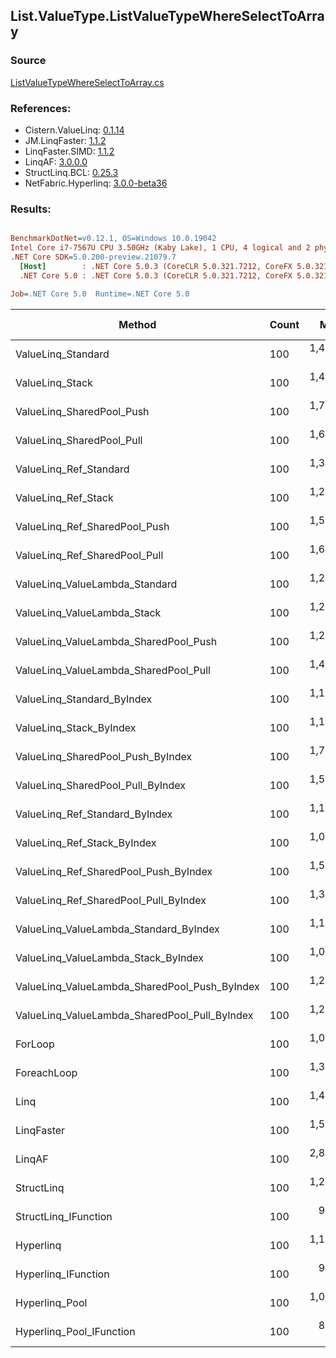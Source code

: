 ﻿## List.ValueType.ListValueTypeWhereSelectToArray

### Source
[ListValueTypeWhereSelectToArray.cs](../LinqBenchmarks/List/ValueType/ListValueTypeWhereSelectToArray.cs)

### References:
- Cistern.ValueLinq: [0.1.14](https://www.nuget.org/packages/Cistern.ValueLinq/0.1.14)
- JM.LinqFaster: [1.1.2](https://www.nuget.org/packages/JM.LinqFaster/1.1.2)
- LinqFaster.SIMD: [1.1.2](https://www.nuget.org/packages/LinqFaster.SIMD/1.0.3)
- LinqAF: [3.0.0.0](https://www.nuget.org/packages/LinqAF/3.0.0.0)
- StructLinq.BCL: [0.25.3](https://www.nuget.org/packages/StructLinq.BCL/0.25.3)
- NetFabric.Hyperlinq: [3.0.0-beta36](https://www.nuget.org/packages/NetFabric.Hyperlinq/3.0.0-beta36)

### Results:
``` ini

BenchmarkDotNet=v0.12.1, OS=Windows 10.0.19042
Intel Core i7-7567U CPU 3.50GHz (Kaby Lake), 1 CPU, 4 logical and 2 physical cores
.NET Core SDK=5.0.200-preview.21079.7
  [Host]        : .NET Core 5.0.3 (CoreCLR 5.0.321.7212, CoreFX 5.0.321.7212), X64 RyuJIT
  .NET Core 5.0 : .NET Core 5.0.3 (CoreCLR 5.0.321.7212, CoreFX 5.0.321.7212), X64 RyuJIT

Job=.NET Core 5.0  Runtime=.NET Core 5.0  

```
|                                        Method | Count |       Mean |    Error |   StdDev | Ratio | RatioSD |  Gen 0 | Gen 1 | Gen 2 | Allocated |
|---------------------------------------------- |------ |-----------:|---------:|---------:|------:|--------:|-------:|------:|------:|----------:|
|                            ValueLinq_Standard |   100 | 1,435.4 ns | 11.68 ns | 10.36 ns |  1.31 |    0.01 | 1.0433 |     - |     - |    2184 B |
|                               ValueLinq_Stack |   100 | 1,405.6 ns |  8.77 ns |  7.77 ns |  1.28 |    0.01 | 1.0433 |     - |     - |    2184 B |
|                     ValueLinq_SharedPool_Push |   100 | 1,738.7 ns |  6.34 ns |  5.62 ns |  1.58 |    0.01 | 1.0433 |     - |     - |    2184 B |
|                     ValueLinq_SharedPool_Pull |   100 | 1,626.7 ns |  8.93 ns |  6.97 ns |  1.48 |    0.01 | 1.0433 |     - |     - |    2184 B |
|                        ValueLinq_Ref_Standard |   100 | 1,328.8 ns |  5.33 ns |  4.73 ns |  1.21 |    0.01 | 1.0433 |     - |     - |    2184 B |
|                           ValueLinq_Ref_Stack |   100 | 1,297.0 ns |  5.94 ns |  5.26 ns |  1.18 |    0.00 | 1.0433 |     - |     - |    2184 B |
|                 ValueLinq_Ref_SharedPool_Push |   100 | 1,531.4 ns |  5.58 ns |  4.95 ns |  1.39 |    0.01 | 1.0433 |     - |     - |    2184 B |
|                 ValueLinq_Ref_SharedPool_Pull |   100 | 1,634.7 ns |  7.59 ns |  6.73 ns |  1.49 |    0.01 | 1.0433 |     - |     - |    2184 B |
|                ValueLinq_ValueLambda_Standard |   100 | 1,284.5 ns |  7.31 ns |  6.48 ns |  1.17 |    0.01 | 1.0433 |     - |     - |    2184 B |
|                   ValueLinq_ValueLambda_Stack |   100 | 1,269.2 ns |  5.99 ns |  5.31 ns |  1.16 |    0.01 | 1.0433 |     - |     - |    2184 B |
|         ValueLinq_ValueLambda_SharedPool_Push |   100 | 1,293.0 ns |  3.59 ns |  3.18 ns |  1.18 |    0.00 | 1.0433 |     - |     - |    2184 B |
|         ValueLinq_ValueLambda_SharedPool_Pull |   100 | 1,473.6 ns |  8.85 ns |  7.85 ns |  1.34 |    0.01 | 1.0433 |     - |     - |    2184 B |
|                    ValueLinq_Standard_ByIndex |   100 | 1,193.2 ns |  9.92 ns |  8.29 ns |  1.09 |    0.01 | 1.0433 |     - |     - |    2184 B |
|                       ValueLinq_Stack_ByIndex |   100 | 1,183.3 ns |  7.78 ns |  6.90 ns |  1.08 |    0.01 | 1.0433 |     - |     - |    2184 B |
|             ValueLinq_SharedPool_Push_ByIndex |   100 | 1,746.0 ns |  8.64 ns |  8.09 ns |  1.59 |    0.01 | 1.0433 |     - |     - |    2184 B |
|             ValueLinq_SharedPool_Pull_ByIndex |   100 | 1,519.9 ns |  5.92 ns |  5.24 ns |  1.38 |    0.01 | 1.0433 |     - |     - |    2184 B |
|                ValueLinq_Ref_Standard_ByIndex |   100 | 1,123.1 ns |  4.71 ns |  4.40 ns |  1.02 |    0.01 | 1.0433 |     - |     - |    2184 B |
|                   ValueLinq_Ref_Stack_ByIndex |   100 | 1,078.3 ns |  5.01 ns |  4.68 ns |  0.98 |    0.01 | 1.0433 |     - |     - |    2184 B |
|         ValueLinq_Ref_SharedPool_Push_ByIndex |   100 | 1,590.1 ns |  6.52 ns |  5.44 ns |  1.45 |    0.01 | 1.0433 |     - |     - |    2184 B |
|         ValueLinq_Ref_SharedPool_Pull_ByIndex |   100 | 1,396.0 ns |  4.95 ns |  4.39 ns |  1.27 |    0.01 | 1.0433 |     - |     - |    2184 B |
|        ValueLinq_ValueLambda_Standard_ByIndex |   100 | 1,137.3 ns |  7.60 ns |  6.34 ns |  1.04 |    0.01 | 1.0433 |     - |     - |    2184 B |
|           ValueLinq_ValueLambda_Stack_ByIndex |   100 | 1,067.2 ns |  6.67 ns |  5.91 ns |  0.97 |    0.01 | 1.0433 |     - |     - |    2184 B |
| ValueLinq_ValueLambda_SharedPool_Push_ByIndex |   100 | 1,285.6 ns |  6.19 ns |  5.48 ns |  1.17 |    0.01 | 1.0433 |     - |     - |    2184 B |
| ValueLinq_ValueLambda_SharedPool_Pull_ByIndex |   100 | 1,259.0 ns |  7.16 ns |  6.70 ns |  1.15 |    0.01 | 1.0433 |     - |     - |    2184 B |
|                                       ForLoop |   100 | 1,097.9 ns |  6.36 ns |  5.64 ns |  1.00 |    0.00 | 3.4866 |     - |     - |    7296 B |
|                                   ForeachLoop |   100 | 1,343.4 ns |  4.93 ns |  4.61 ns |  1.22 |    0.01 | 3.4866 |     - |     - |    7296 B |
|                                          Linq |   100 | 1,410.0 ns |  8.56 ns |  8.01 ns |  1.28 |    0.01 | 2.5616 |     - |     - |    5360 B |
|                                    LinqFaster |   100 | 1,506.8 ns | 17.37 ns | 14.51 ns |  1.37 |    0.01 | 3.4866 |     - |     - |    7296 B |
|                                        LinqAF |   100 | 2,879.4 ns | 29.95 ns | 26.55 ns |  2.62 |    0.03 | 3.4714 |     - |     - |    7264 B |
|                                    StructLinq |   100 | 1,244.5 ns |  7.08 ns |  6.62 ns |  1.13 |    0.01 | 1.0929 |     - |     - |    2288 B |
|                          StructLinq_IFunction |   100 |   910.6 ns |  4.58 ns |  4.29 ns |  0.83 |    0.01 | 1.0433 |     - |     - |    2184 B |
|                                     Hyperlinq |   100 | 1,144.4 ns |  4.56 ns |  4.04 ns |  1.04 |    0.01 | 1.0433 |     - |     - |    2184 B |
|                           Hyperlinq_IFunction |   100 |   905.3 ns |  5.11 ns |  4.78 ns |  0.82 |    0.01 | 1.0433 |     - |     - |    2184 B |
|                                Hyperlinq_Pool |   100 | 1,089.5 ns |  3.38 ns |  3.17 ns |  0.99 |    0.01 | 0.0267 |     - |     - |      56 B |
|                      Hyperlinq_Pool_IFunction |   100 |   845.0 ns |  4.48 ns |  3.97 ns |  0.77 |    0.01 | 0.0267 |     - |     - |      56 B |
